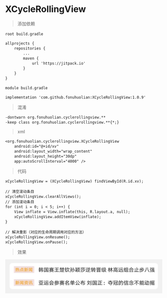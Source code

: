 # XCycleRollingView

> 添加依赖

`root build.gradle `
```
allprojects {
    repositories {
        ...
        maven {
            url 'https://jitpack.io'
        }
    }
}
```
`module build.gradle `
```
implementation 'com.github.fonuhuolian:XCycleRollingView:1.0.9'
```

> 混淆
```
-dontwarn org.fonuhuolian.cyclerollingview.**
-keep class org.fonuhuolian.cyclerollingview.**{*;}
```

> xml

```
<org.fonuhuolian.cyclerollingview.XCycleRollingView
    android:id="@+id/xv"
    android:layout_width="wrap_content"
    android:layout_height="30dp"
    app:autoScrollInterval="4000" />
```

> 代码

```
xCycleRollingView = (XCycleRollingView) findViewById(R.id.xv);

// 清空滚动条目
xCycleRollingView.clearAllViews();
// 添加滚动条目
for (int i = 0; i < 5; i++) {
    View inflate = View.inflate(this, R.layout.a, null);
    xCycleRollingView.addItemView(inflate);
}

// 解决重影（对应的生命周期调用对应的方法）
xCycleRollingView.onResume();
xCycleRollingView.onPause();
```

> 效果

![效果](https://github.com/fonuhuolian/XCycleRollingView/blob/master/screenshot/a.jpg?raw=true)
